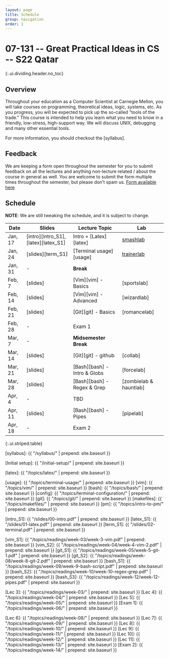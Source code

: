 ```yaml
---
layout: page
title: Schedule
group: navigation
order: 1
---
```


# 07-131 -- Great Practical Ideas in CS -- S22 Qatar
{:.ui.dividing.header.no_toc}

## Overview

Throughout your education as a Computer Scientist at Carnegie Mellon, you will
take courses on programming, theoretical ideas, logic, systems, etc. As you
progress, you will be expected to pick up the so-called "tools of the trade."
This course is intended to help you learn what you need to know in a friendly,
low-stress, high-support way. We will discuss UNIX, debugging and many
other essential tools.

For more information, you should checkout the [syllabus].

## Feedback
We are keeping a form open throughout the semester for you to submit
feedback on all the lectures and anything non-lecture related / about the course in
general as well. You are welcome to submit the form multiple times throughout
the semester, but please don't spam us.
[Form available here](https://forms.gle/JLyQorecHPAtjcr1A)



## Schedule

**NOTE**: We are still tweaking the schedule, and it is subject to change.

| Date     | Slides                              | Lecture Topic               | Lab                   |
| ----     | ------                              | -------------               | ---                   |
| Jan, 17  | [intro][intro_S1],[latex][latex_S1] | Intro + [Latex][latex]      | [smashlab][latex_lab] |
| Jan, 24  | [slides][term_S1]                   | [Terminal usage][usage]     | [trainerlab][term_lab]|
| Jan, 31  |   -                                 | __Break__                   |                       |
| Feb, 7   | [slides]                            | [Vim][vim] - Basics         | [sportslab]           |
| Feb, 14  | [slides]                            | [Vim][vim] - Advanced       | [wizardlab]           |
| Feb, 21  | [slides]                            | [Git][git] - Basics         | [romancelab]          |
| Feb, 28  |   -                                 | Exam 1                      |                       |
| Mar, 7   |   -                                 | __Midsemester Break__       |                       |
| Mar, 14  | [slides]                            | [Git][git] - github         | [collab]              |
| Mar, 21  | [slides]                            | [Bash][bash] - Intro & Globs| [forcelab]            |
| Mar, 28  | [slides]                            | [Bash][bash] - Regex & Grep | [zombielab & hauntlab]|
| Apr, 4   |   -                                 | TBD                         |                       |
| Apr, 11  | [slides]                            | [Bash][bash] - Pipes        | [pipelab]             |
| Apr, 18  |   -                                 | Exam 2                      |                       |
{:.ui.striped.table}


<!--
## Office hours

Eduardo Feo-Flushing:

Giselle Reis:
-->

<!--
## How to use this site

This site is broken up into a number of _Topics_ which are further broken up
into _Lessons_. One topic in particular relates directly to the assignments in
this class: Readings. The "Readings" topic is where you can find links to
the the lessons that will be useful for solving that week's lab.

In general, there are more lesson pages than there are labs. You will only be
assessed on your knowledge of those that relate to solving the labs. The others
are there as additional resources.
-->

[syllabus]: {{ "/syllabus/" | prepend: site.baseurl }}

<!-- TODO: remove this page -->
[Initial setup]: {{ "/initial-setup/" | prepend: site.baseurl }}

<!-- Topic pages -->
[latex]:     {{ "/topics/latex/"                  | prepend: site.baseurl }}

[usage]:     {{ "/topics/terminal-usage/"         | prepend: site.baseurl }}
[vim]:       {{ "/topics/vim/"                    | prepend: site.baseurl }}
[bash]:      {{ "/topics/bash/"                   | prepend: site.baseurl }}
[config]:    {{ "/topics/terminal-configuration/" | prepend: site.baseurl }}
[git]:       {{ "/topics/git/"                    | prepend: site.baseurl }}
[makefiles]: {{ "/topics/makefiles/"              | prepend: site.baseurl }}
[pm]:        {{ "/topics/intro-to-pm/"            | prepend: site.baseurl }}

<!-- Slides -->
[intro_S1]: {{ "/slides/00-intro.pdf" | prepend: site.baseurl }}
[latex_S1]: {{ "/slides/01-latex.pdf" | prepend: site.baseurl }}
[term_S1]:  {{ "/slides/02-terminal.pdf" | prepend: site.baseurl }}

[vim_S1]:   {{ "/topics/readings/week-03/week-3-vim.pdf" | prepend: site.baseurl }}
[vim_S2]:   {{ "/topics/readings/week-04/week-4-vim-2.pdf" | prepend: site.baseurl }}
[git_S1]:   {{ "/topics/readings/week-05/week-5-git-1.pdf" | prepend: site.baseurl }}
[git_S2]:   {{ "/topics/readings/week-08/week-8-git-2.pdf" | prepend: site.baseurl }}
[bash_S1]:  {{ "/topics/readings/week-09/week-9-bash-script.pdf" | prepend: site.baseurl }}
[bash_S2]:  {{ "/topics/readings/week-10/week-10-regex-grep.pdf" | prepend: site.baseurl }}
[bash_S3]:  {{ "/topics/readings/week-12/week-12-pipes.pdf" | prepend: site.baseurl }}

<!-- Labs -->
[latex_lab]: https://autolab.andrew.cmu.edu/courses/07131q-s22/assessments/smashlab
[term_lab]: https://autolab.andrew.cmu.edu/courses/07131q-s22/assessments/trainerlab

<!-- Weekly pages/readings -->
<!-- TODO: remove these folders and pages within them once the content
is merged in the appropriate topics folder -->
[Lec 3]:  {{ "/topics/readings/week-03/"  | prepend: site.baseurl }}
[Lec 4]:  {{ "/topics/readings/week-04/"  | prepend: site.baseurl }}
[Lec 5]:  {{ "/topics/readings/week-05/"  | prepend: site.baseurl }}
[Exam 1]: {{ "/topics/readings/week-06/"  | prepend: site.baseurl }}
<!-- [Week 7]:  {{ "/topics/readings/week-07/"  | prepend: site.baseurl }} nothing here -->
[Lec 6]:  {{ "/topics/readings/week-08/"  | prepend: site.baseurl }}
[Lec 7]:  {{ "/topics/readings/week-09/"  | prepend: site.baseurl }}
[Lec 8]:  {{ "/topics/readings/week-10/" | prepend: site.baseurl }}
[Lec 9]:  {{ "/topics/readings/week-11/" | prepend: site.baseurl }}
[Lec 10]: {{ "/topics/readings/week-12/" | prepend: site.baseurl }}
[Lec 11]: {{ "/topics/readings/week-13/" | prepend: site.baseurl }}
[Exam 2]: {{ "/topics/readings/week-14/" | prepend: site.baseurl }}


<!-- Extratation pages/slides -->
<!--
[latexresume]: {{ "/topics/extratations/latexresume/" | prepend: site.baseurl }}
[tmux]: {{ "/topics/extratations/tmux/" | prepend: site.baseurl }}
[cicd]: {{ "/topics/extratations/githubactions/" | prepend: site.baseurl }}
[wdw]: {{ "/topics/extratations/wdw/" | prepend: site.baseurl }}
[giturl]: {{ "/topics/extratations/githuburlshortener/" | prepend: site.baseurl }}
[bitcoin]: {{ "/topics/extratations/bitcoin/" | prepend: site.baseurl }}
[dotfiles]: {{ "/topics/extratations/dotfiles/" | prepend: site.baseurl }}
[pm]: {{ "/topics/extratations/pm/" | prepend: site.baseurl }}
[cc]: {{ "/topics/extratations/crashcourse/" | prepend: site.baseurl }}
[summer]: {{ "/topics/extratations/summer/" | prepend: site.baseurl }}
[vscode]: {{ "/topics/extratations/vscode/" | prepend: site.baseurl }}
[interview]: {{ "/topics/extratations/interview/" | prepend: site.baseurl }}
[umlood]: {{ "/topics/extratations/umlood/" | prepend: site.baseurl }}
[resumereview]: {{ "/topics/extratations/resumereview/" | prepend: site.baseurl }}
-->
